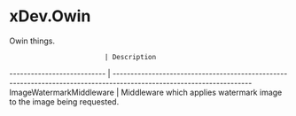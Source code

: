 # xDev.Owin
Owin things.

							| Description
--------------------------- | ---------------------------------------------------------------------------------------------------------------------
ImageWatermarkMiddleware	| Middleware which applies watermark image to the image being requested.
